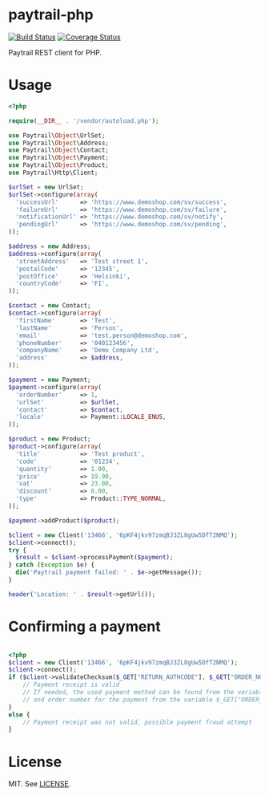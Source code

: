 paytrail-php
============

[![Build Status](https://travis-ci.org/nordsoftware/paytrail-php.svg?branch=master)](https://travis-ci.org/nordsoftware/paytrail-php) [![Coverage Status](https://coveralls.io/repos/hugovk/paytrail-php/badge.png?branch=coveralls)](https://coveralls.io/r/hugovk/paytrail-php?branch=coveralls)

Paytrail REST client for PHP.

# Usage

```php
<?php

require(__DIR__ . '/vendor/autoload.php');

use Paytrail\Object\UrlSet;
use Paytrail\Object\Address;
use Paytrail\Object\Contact;
use Paytrail\Object\Payment;
use Paytrail\Object\Product;
use Paytrail\Http\Client;

$urlSet = new UrlSet;
$urlSet->configure(array(
  'successUrl'      => 'https://www.demoshop.com/sv/success',
  'failureUrl'      => 'https://www.demoshop.com/sv/failure',
  'notificationUrl' => 'https://www.demoshop.com/sv/notify',
  'pendingUrl'      => 'https://www.demoshop.com/sv/pending',
));

$address = new Address;
$address->configure(array(
  'streetAddress'   => 'Test street 1',
  'postalCode'      => '12345',
  'postOffice'      => 'Helsinki',
  'countryCode'     => 'FI',
));

$contact = new Contact;
$contact->configure(array(
  'firstName'       => 'Test',
  'lastName'        => 'Person',
  'email'           => 'test.person@demoshop.com',
  'phoneNumber'     => '040123456',
  'companyName'     => 'Demo Company Ltd',
  'address'         => $address,
));

$payment = new Payment;
$payment->configure(array(
  'orderNumber'     => 1,
  'urlSet'          => $urlSet,
  'contact'         => $contact,
  'locale'          => Payment::LOCALE_ENUS,
));

$product = new Product;
$product->configure(array(
  'title'           => 'Test product',
  'code'            => '01234',
  'quantity'        => 1.00,
  'price'           => 19.90,
  'vat'             => 23.00,
  'discount'        => 0.00,
  'type'            => Product::TYPE_NORMAL,
));

$payment->addProduct($product);

$client = new Client('13466', '6pKF4jkv97zmqBJ3ZL8gUw5DfT2NMQ');
$client->connect();
try {
  $result = $client->processPayment($payment);
} catch (Exception $e) {
  die('Paytrail payment failed: ' . $e->getMessage());
}

header('Location: ' . $result->getUrl());
```

# Confirming a payment

```php

<?php
$client = new Client('13466', '6pKF4jkv97zmqBJ3ZL8gUw5DfT2NMQ');
$client->connect();
if ($client->validateChecksum($_GET["RETURN_AUTHCODE"], $_GET["ORDER_NUMBER"], $_GET["TIMESTAMP"], $_GET["PAID"], $_GET["METHOD"])) {
    // Payment receipt is valid
    // If needed, the used payment method can be found from the variable $_GET["METHOD"]
    // and order number for the payment from the variable $_GET["ORDER_NUMBER"]
}
else {
    // Payment receipt was not valid, possible payment fraud attempt
}

```

# License
MIT. See [LICENSE](LICENSE).
